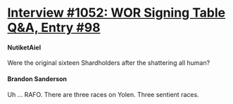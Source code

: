 # [Interview #1052: WOR Signing Table Q&A, Entry #98](https://www.theoryland.com/intvmain.php?i=1052#98)

#### NutiketAiel

Were the original sixteen Shardholders after the shattering all human?

#### Brandon Sanderson

Uh … RAFO. There are three races on Yolen. Three sentient races.

